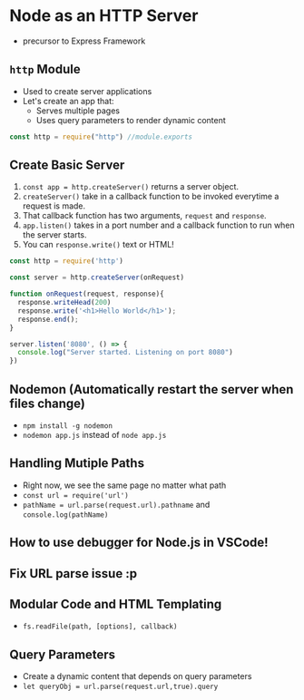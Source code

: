 # Node as an HTTP Server
- precursor to Express Framework

## `http` Module
- Used to create server applications
- Let's create an app that:
  * Serves multiple pages
  * Uses query parameters to render dynamic content

```js
const http = require("http") //module.exports
```

## Create Basic Server
1. `const app = http.createServer()` returns a server object.
2. `createServer()` take in a callback function to be invoked everytime a request is made.
3. That callback function has two arguments, `request` and `response`.
4. `app.listen()` takes in a port number and a callback function to run when the server starts.
5. You can `response.write()` text or HTML!

```js
const http = require('http')

const server = http.createServer(onRequest)

function onRequest(request, response){
  response.writeHead(200)
  response.write('<h1>Hello World</h1>');
  response.end();
}

server.listen('8080', () => {
  console.log("Server started. Listening on port 8080")
})
```

## Nodemon (Automatically restart the server when files change)
- `npm install -g nodemon`
- `nodemon app.js` instead of `node app.js`

## Handling Mutiple Paths
- Right now, we see the same page no matter what path
- `const url = require('url')`
- `pathName = url.parse(request.url).pathname` and `console.log(pathName)`

## How to use debugger for Node.js in VSCode!




## Fix URL parse issue :p

## Modular Code and HTML Templating
- `fs.readFile(path, [options], callback)`

## Query Parameters
- Create a dynamic content that depends on query parameters
- `let queryObj = url.parse(request.url,true).query`